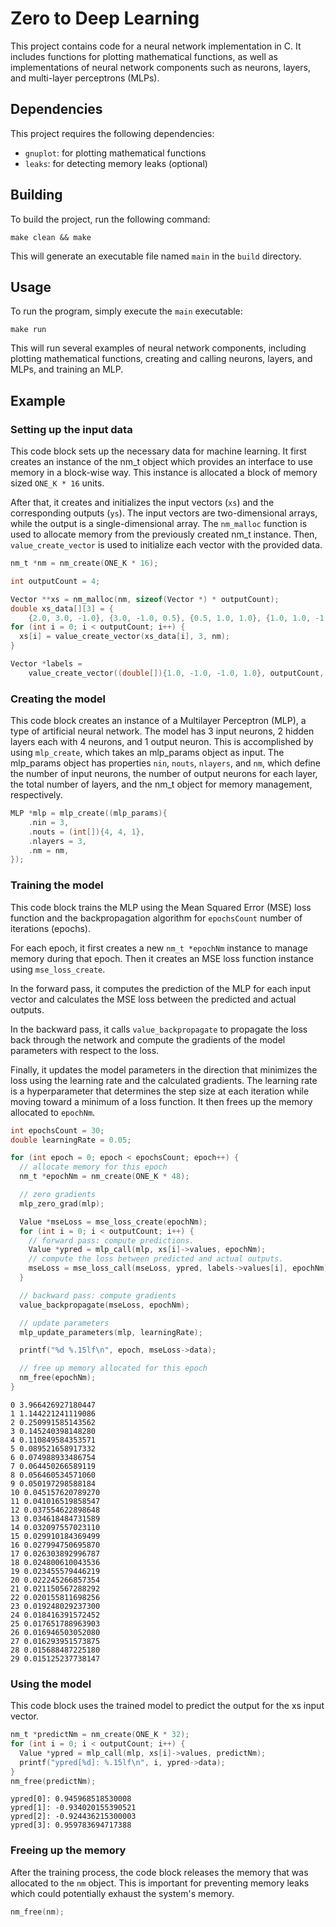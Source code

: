# Zero to Deep Learning

This project contains code for a neural network implementation in C. It includes functions for plotting mathematical functions, as well as implementations of neural network components such as neurons, layers, and multi-layer perceptrons (MLPs).

## Dependencies

This project requires the following dependencies:

- `gnuplot`: for plotting mathematical functions
- `leaks`: for detecting memory leaks (optional)

## Building

To build the project, run the following command:

```
make clean && make
```

This will generate an executable file named `main` in the `build` directory.

## Usage

To run the program, simply execute the `main` executable:

```
make run
```

This will run several examples of neural network components, including plotting mathematical functions, creating and calling neurons, layers, and MLPs, and training an MLP.

## Example

### Setting up the input data

This code block sets up the necessary data for machine learning. It first creates an instance of the nm_t object which provides an interface to use memory in a block-wise way. This instance is allocated a block of memory sized `ONE_K * 16` units.

After that, it creates and initializes the input vectors (`xs`) and the corresponding outputs (`ys`). The input vectors are two-dimensional arrays, while the output is a single-dimensional array. The `nm_malloc` function is used to allocate memory from the previously created nm_t instance. Then, `value_create_vector` is used to initialize each vector with the provided data.

```c
nm_t *nm = nm_create(ONE_K * 16);

int outputCount = 4;

Vector **xs = nm_malloc(nm, sizeof(Vector *) * outputCount);
double xs_data[][3] = {
    {2.0, 3.0, -1.0}, {3.0, -1.0, 0.5}, {0.5, 1.0, 1.0}, {1.0, 1.0, -1.0}};
for (int i = 0; i < outputCount; i++) {
  xs[i] = value_create_vector(xs_data[i], 3, nm);
}

Vector *labels =
    value_create_vector((double[]){1.0, -1.0, -1.0, 1.0}, outputCount, nm);
```

### Creating the model

This code block creates an instance of a Multilayer Perceptron (MLP), a type of artificial neural network. The model has 3 input neurons, 2 hidden layers each with 4 neurons, and 1 output neuron. This is accomplished by using `mlp_create`, which takes an mlp_params object as input. The mlp_params object has properties `nin`, `nouts`, `nlayers`, and `nm`, which define the number of input neurons, the number of output neurons for each layer, the total number of layers, and the nm_t object for memory management, respectively.

```c
MLP *mlp = mlp_create((mlp_params){
    .nin = 3,
    .nouts = (int[]){4, 4, 1},
    .nlayers = 3,
    .nm = nm,
});
```

### Training the model

This code block trains the MLP using the Mean Squared Error (MSE) loss function and the backpropagation algorithm for `epochsCount` number of iterations (epochs).

For each epoch, it first creates a new `nm_t *epochNm` instance to manage memory during that epoch. Then it creates an MSE loss function instance using `mse_loss_create`.

In the forward pass, it computes the prediction of the MLP for each input vector and calculates the MSE loss between the predicted and actual outputs.

In the backward pass, it calls `value_backpropagate` to propagate the loss back through the network and compute the gradients of the model parameters with respect to the loss.

Finally, it updates the model parameters in the direction that minimizes the loss using the learning rate and the calculated gradients. The learning rate is a hyperparameter that determines the step size at each iteration while moving toward a minimum of a loss function. It then frees up the memory allocated to `epochNm`.

```c
int epochsCount = 30;
double learningRate = 0.05;

for (int epoch = 0; epoch < epochsCount; epoch++) {
  // allocate memory for this epoch
  nm_t *epochNm = nm_create(ONE_K * 48);

  // zero gradients
  mlp_zero_grad(mlp);

  Value *mseLoss = mse_loss_create(epochNm);
  for (int i = 0; i < outputCount; i++) {
    // forward pass: compute predictions.
    Value *ypred = mlp_call(mlp, xs[i]->values, epochNm);
    // compute the loss between predicted and actual outputs.
    mseLoss = mse_loss_call(mseLoss, ypred, labels->values[i], epochNm);
  }

  // backward pass: compute gradients
  value_backpropagate(mseLoss, epochNm);

  // update parameters
  mlp_update_parameters(mlp, learningRate);

  printf("%d %.15lf\n", epoch, mseLoss->data);

  // free up memory allocated for this epoch
  nm_free(epochNm);
}
```

```
0 3.966426927180447
1 1.144221241119086
2 0.250991585143562
3 0.145240398148280
4 0.110849584353571
5 0.089521658917332
6 0.074988933486754
7 0.064450266589119
8 0.056460534571060
9 0.050197298588184
10 0.045157620789270
11 0.041016519858547
12 0.037554622898648
13 0.034618484731589
14 0.032097557023110
15 0.029910184369499
16 0.027994750695870
17 0.026303892996787
18 0.024800610043536
19 0.023455579446219
20 0.022245266857354
21 0.021150567288292
22 0.020155811698256
23 0.019248029237300
24 0.018416391572452
25 0.017651788963903
26 0.016946503052080
27 0.016293951573875
28 0.015688487225180
29 0.015125237738147
```

### Using the model

This code block uses the trained model to predict the output for the xs input vector.

```c
nm_t *predictNm = nm_create(ONE_K * 32);
for (int i = 0; i < outputCount; i++) {
  Value *ypred = mlp_call(mlp, xs[i]->values, predictNm);
  printf("ypred[%d]: %.15lf\n", i, ypred->data);
}
nm_free(predictNm);
```

```
ypred[0]: 0.945968518530008
ypred[1]: -0.934020155390521
ypred[2]: -0.924436215300003
ypred[3]: 0.959783694717388
```

### Freeing up the memory

After the training process, the code block releases the memory that was allocated to the `nm` object. This is important for preventing memory leaks which could potentially exhaust the system's memory.

```c
nm_free(nm);
```
